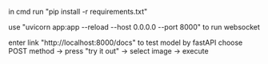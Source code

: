 in cmd run "pip install -r requirements.txt"

use "uvicorn app:app --reload --host 0.0.0.0 --port 8000" to run websocket

enter link "http://localhost:8000/docs" to test model by fastAPI
choose POST method -> press "try it out" -> select image -> execute
